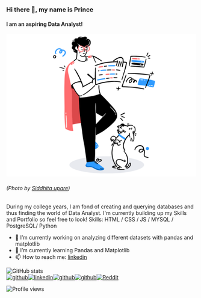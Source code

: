 ### Hi there 👋, my name is Prince
#### I am an aspiring Data Analyst!
![I am an aspiring Data Analyst!](https://github.com/PrynsTag/PrynsTag/blob/master/banner_illustration.png)
###### (Photo by [Siddhita upare](https://dribbble.com/shots/7250175-Manage-your-own-task))
During my college years, I am fond of creating and querying databases and thus finding the world of Data Analyst. I'm currently building up my Skills and Portfolio so feel free to look!
Skills: HTML / CSS / JS / MYSQL / PostgreSQL/ Python 

- 🔭 I’m currently working on analyzing different datasets with pandas and matplotlib 
- 🌱 I’m currently learning Pandas and Matplotlib 
- 📫 How to reach me: [linkedin](https://www.linkedin.com/in/princevelasco/) 

![GitHub stats](https://github-readme-stats.vercel.app/api?username=PrynsTag&show_icons=true)  
[<img src='https://cdn.jsdelivr.net/npm/simple-icons@3.0.1/icons/github.svg' alt='github' height='40'>](https://github.com/PrynsTag)[<img src='https://cdn.jsdelivr.net/npm/simple-icons@3.0.1/icons/linkedin.svg' alt='linkedin' height='40'>](https://www.linkedin.com/in/https://www.linkedin.com/in/prynstag//)[<img src='https://cdn.jsdelivr.net/npm/simple-icons@3.0.1/icons/kaggle.svg' alt='github' height='40'>](https://www.kaggle.com/princecarlvelasco)[<img src='https://cdn.jsdelivr.net/npm/simple-icons@3.0.1/icons/stackoverflow.svg' alt='github' height='40'>](https://stackoverflow.com/users/13379735/prince-carl-velasco)[<img src='https://cdn.jsdelivr.net/npm/simple-icons@3.0.1/icons/reddit.svg' alt='Reddit' height='40'>](https://www.reddit.com/user/https://www.reddit.com/user/Prynslion)  


![Profile views](https://gpvc.arturio.dev/PrynsTag)  
